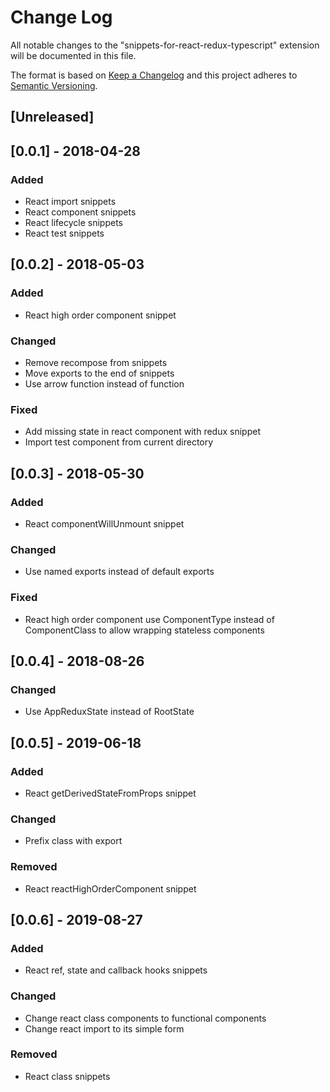 # Change Log
All notable changes to the "snippets-for-react-redux-typescript" extension will be documented in this file.

The format is based on [Keep a Changelog](http://keepachangelog.com/en/1.0.0/)
and this project adheres to [Semantic Versioning](http://semver.org/spec/v2.0.0.html).

## [Unreleased]

## [0.0.1] - 2018-04-28
### Added
- React import snippets
- React component snippets
- React lifecycle snippets
- React test snippets

## [0.0.2] - 2018-05-03
### Added
- React high order component snippet

### Changed
- Remove recompose from snippets
- Move exports to the end of snippets
- Use arrow function instead of function

### Fixed
- Add missing state in react component with redux snippet
- Import test component from current directory

## [0.0.3] - 2018-05-30
### Added
- React componentWillUnmount snippet

### Changed
- Use named exports instead of default exports

### Fixed
- React high order component use ComponentType instead of ComponentClass to allow wrapping stateless components

## [0.0.4] - 2018-08-26
### Changed
- Use AppReduxState instead of RootState

## [0.0.5] - 2019-06-18
### Added
- React getDerivedStateFromProps snippet

### Changed
- Prefix class with export

### Removed
- React reactHighOrderComponent snippet

## [0.0.6] - 2019-08-27
### Added
- React ref, state and callback hooks snippets

### Changed
- Change react class components to functional components
- Change react import to its simple form

### Removed
- React class snippets